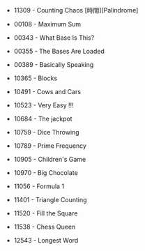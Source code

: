 * 11309 - Counting Chaos [時間][Palindrome]

* 00108 - Maximum Sum
* 00343 - What Base Is This?
* 00355 - The Bases Are Loaded
* 00389 - Basically Speaking
* 10365 - Blocks
* 10491 - Cows and Cars
* 10523 - Very Easy !!!
* 10684 - The jackpot
* 10759 - Dice Throwing
* 10789 - Prime Frequency
* 10905 - Children's Game
* 10970 - Big Chocolate
* 11056 - Formula 1
* 11401 - Triangle Counting
* 11520 - Fill the Square
* 11538 - Chess Queen
* 12543 - Longest Word
